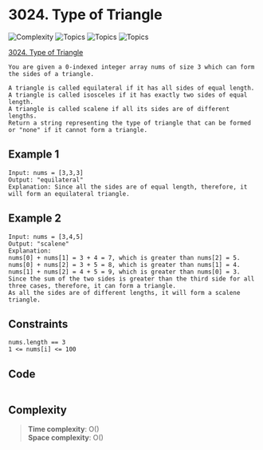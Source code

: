 # 3024. Type of Triangle

![Complexity](https://img.shields.io/badge/easy-green)
![Topics](https://img.shields.io/badge/array-blue)
![Topics](https://img.shields.io/badge/math-blue)
![Topics](https://img.shields.io/badge/sorting-blue)

[3024. Type of Triangle](https://leetcode.com/problems/type-of-triangle/description/?envType=daily-question&envId=2025-05-19)

```
You are given a 0-indexed integer array nums of size 3 which can form the sides of a triangle.

A triangle is called equilateral if it has all sides of equal length.
A triangle is called isosceles if it has exactly two sides of equal length.
A triangle is called scalene if all its sides are of different lengths.
Return a string representing the type of triangle that can be formed or "none" if it cannot form a triangle.
```

## Example 1
```
Input: nums = [3,3,3]
Output: "equilateral"
Explanation: Since all the sides are of equal length, therefore, it will form an equilateral triangle.
```

## Example 2
```
Input: nums = [3,4,5]
Output: "scalene"
Explanation: 
nums[0] + nums[1] = 3 + 4 = 7, which is greater than nums[2] = 5.
nums[0] + nums[2] = 3 + 5 = 8, which is greater than nums[1] = 4.
nums[1] + nums[2] = 4 + 5 = 9, which is greater than nums[0] = 3. 
Since the sum of the two sides is greater than the third side for all three cases, therefore, it can form a triangle.
As all the sides are of different lengths, it will form a scalene triangle.
```

## Constraints
```
nums.length == 3
1 <= nums[i] <= 100
```

## Code
```csharp

```

## Complexity
> **Time complexity**: O()  
> **Space complexity**: O()